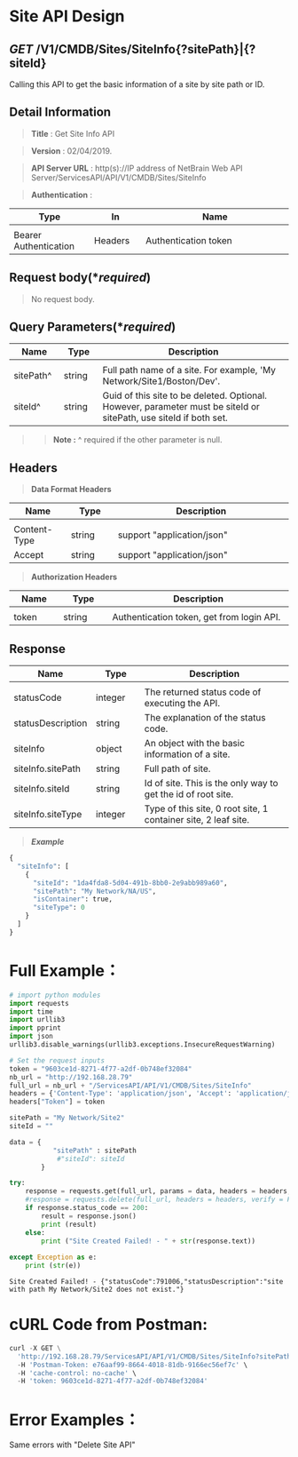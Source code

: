 
# Site API Design

## ***GET*** /V1/CMDB/Sites/SiteInfo{?sitePath}|{?siteId}
Calling this API to get the basic information of a site by site path or ID.

## Detail Information

> **Title** : Get Site Info API<br>

> **Version** : 02/04/2019.

> **API Server URL** : http(s)://IP address of NetBrain Web API Server/ServicesAPI/API/V1/CMDB/Sites/SiteInfo

> **Authentication** : 

|**Type**|**In**|**Name**|
|------|------|------|
|<img width=100/>|<img width=100/>|<img width=500/>|
|Bearer Authentication| Headers | Authentication token | 

## Request body(****required***)

>No request body.

## Query Parameters(****required***)

|**Name**|**Type**|**Description**|
|------|------|------|
|<img width=100/>|<img width=100/>|<img width=500/>|
|sitePath^ | string  | Full path name of a site. For example, 'My Network/Site1/Boston/Dev'. |
|siteId^ | string  | Guid of this site to be deleted. Optional. However, parameter must be siteId or sitePath, use siteId if both set. |
>>**Note :** ^ required if the other parameter is null.

## Headers

> **Data Format Headers**

|**Name**|**Type**|**Description**|
|------|------|------|
|<img width=100/>|<img width=100/>|<img width=500/>|
| Content-Type | string  | support "application/json" |
| Accept | string  | support "application/json" |

> **Authorization Headers**

|**Name**|**Type**|**Description**|
|------|------|------|
|<img width=100/>|<img width=100/>|<img width=500/>|
| token | string  | Authentication token, get from login API. |

## Response

|**Name**|**Type**|**Description**|
|------|------|------|
|<img width=100/>|<img width=100/>|<img width=500/>|
|statusCode| integer | The returned status code of executing the API.  |
|statusDescription| string | The explanation of the status code.  |
|siteInfo | object | An object with the basic information of a site.  |
|siteInfo.sitePath | string | Full path of site.  |
|siteInfo.siteId| string | Id of site. This is the only way to get the id of root site. |
|siteInfo.siteType| integer | Type of this site, 0 root site, 1 container site, 2 leaf site.  |

> ***Example***


```python
{
  "siteInfo": [
    {
      "siteId": "1da4fda8-5d04-491b-8bb0-2e9abb989a60",
      "sitePath": "My Network/NA/US",
      "isContainer": true,
      "siteType": 0
    }
  ]
}
```

# Full Example：


```python
# import python modules 
import requests
import time
import urllib3
import pprint
import json
urllib3.disable_warnings(urllib3.exceptions.InsecureRequestWarning)

# Set the request inputs
token = "9603ce1d-8271-4f77-a2df-0b748ef32084"
nb_url = "http://192.168.28.79"
full_url = nb_url + "/ServicesAPI/API/V1/CMDB/Sites/SiteInfo"
headers = {'Content-Type': 'application/json', 'Accept': 'application/json'}
headers["Token"] = token

sitePath = "My Network/Site2"
siteId = ""

data = {
           "sitePath" : sitePath
            #"siteId": siteId
        } 

try:
    response = requests.get(full_url, params = data, headers = headers, verify = False)
    #response = requests.delete(full_url, headers = headers, verify = False)
    if response.status_code == 200:
        result = response.json()
        print (result)
    else:
        print ("Site Created Failed! - " + str(response.text))
    
except Exception as e:
    print (str(e)) 
```

    Site Created Failed! - {"statusCode":791006,"statusDescription":"site with path My Network/Site2 does not exist."}
    

# cURL Code from Postman: 


```python
curl -X GET \
  'http://192.168.28.79/ServicesAPI/API/V1/CMDB/Sites/SiteInfo?sitePath=My%20Network/Site2' \
  -H 'Postman-Token: e76aaf99-8664-4018-81db-9166ec56ef7c' \
  -H 'cache-control: no-cache' \
  -H 'token: 9603ce1d-8271-4f77-a2df-0b748ef32084'
```

# Error Examples：
Same errors with "Delete Site API"
